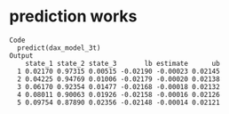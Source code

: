 # prediction works

    Code
      predict(dax_model_3t)
    Output
        state_1 state_2 state_3       lb estimate      ub
      1 0.02170 0.97315 0.00515 -0.02190 -0.00023 0.02145
      2 0.04225 0.94769 0.01006 -0.02179 -0.00020 0.02138
      3 0.06170 0.92354 0.01477 -0.02168 -0.00018 0.02132
      4 0.08011 0.90063 0.01926 -0.02158 -0.00016 0.02126
      5 0.09754 0.87890 0.02356 -0.02148 -0.00014 0.02121

